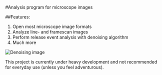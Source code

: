 #Analysis program for microscope images

##Features:
1. Open most microscope image formats
2. Analyze line- and framescan images
3. Perform release event analysis with denoising algorithm
4. Much more

![Denoising image](http://i.imgur.com/zSfZrG0)

This project is currently under heavy development and not recommended for
everyday use (unless you feel adventurous). 


